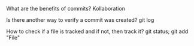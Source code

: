 What are the benefits of commits?
Kollaboration

Is there another way to verify a commit was created?
git log

How to check if a file is tracked and if not, then track it?
git status; git add "File"